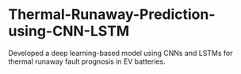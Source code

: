 # Thermal-Runaway-Prediction-using-CNN-LSTM
Developed a deep learning-based model using CNNs and LSTMs for  thermal runaway fault prognosis in EV batteries. 
